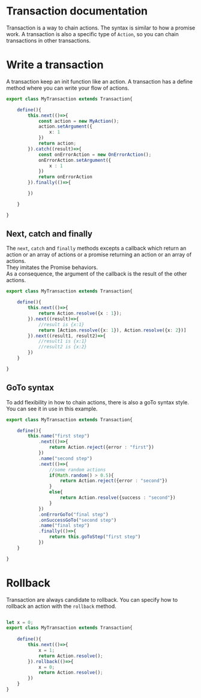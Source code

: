 # Transaction documentation

Transaction is a way to chain actions. The syntax is similar to how a promise work.
A transaction is also a specific type of `Action`, so you can chain transactions in other transactions.



# Write a transaction

A transaction keep an init function like an action.
A transaction has a define method where you can write your flow of actions.

```typescript
export class MyTransaction extends Transaction{

    define(){
        this.next(()=>{
            const action = new MyAction();
            action.setArgument({
                x: 1
            })
            return action;
        }).catch((result)=>{
            const onErrorAction = new OnErrorAction();
            onErrorAction.setArgument({
                x : 1
            })
            return onErrorAction
        }).finally(()=>{

        })

    }

}
```

## Next, catch and finally

The `next`, `catch` and `finally` methods excepts a callback which return an action or an array of actions or a promise returning an action or an array of actions.  
They imitates the Promise behaviors.  
As a consequence, the argument of the callback is the result of the other actions.

```typescript
export class MyTransaction extends Transaction{

    define(){
        this.next(()=>{
            return Action.resolve({x : 1});
        }).next((result)=>{
            //result is {x:1}
            return [Action.resolve({x: 1}), Action.resolve({x: 2})]
        }).next((result1, result2)=>{
            //result1 is {x:1}
            //result2 is {x:2}
        })
    }

}
```

## GoTo syntax

To add flexibility in how to chain actions, there is also a goTo syntax style.
You can see it in use in this example.

```typescript
export class MyTransaction extends Transaction{

    define(){
        this.name("first step")
            .next(()=>{
                return Action.reject({error : "first"})
            })
            .name("second step")
            .next(()=>{
                //some random actions
                if(Math.random() > 0.5){
                    return Action.reject({error : "second"})
                }
                else{
                    return Action.resolve({success : "second"})
                }
            })
            .onErrorGoTo("final step")
            .onSuccessGoTo("second step")
            .name("final step")
            .finally(()=>{
                return this.goToStep("first step")
            })
    }

}
```


# Rollback

Transaction are always candidate to rollback. You can specify how to rollback an action with the `rollback` method.

```typescript

let x = 0;
export class MyTransaction extends Transaction{
    
    define(){
        this.next(()=>{
            x = 1;
            return Action.resolve();
        }).rollback(()=>{
            x = 0;
            return Action.resolve();
        })
    }
}


```